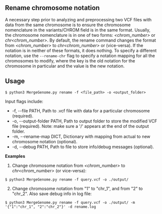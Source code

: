 ## Rename chromosome notation

A necessary step prior to analyzing and preprocessing two VCF files with data from the same chromosome is to ensure the chromosome nomenclature in the variants/CHROM field is in the same format. Usually, the chromosome nomenclature is in one of two forms: *<chrom_number>* or *chr<chrom_number>*. By default, the rename command changes the format from *<chrom_number>* to *chr<chrom_number>* or (vice-versa). If the notation is in neither of these formats, it does nothing. To specify a different notation, use the `--rename-chr` flag to specify a notation mapping for all the chromosomes to modify, where the key is the old notation for the chromosome in particular and the value is the new notation.

## Usage

```
$ python3 MergeGenome.py rename -f <file_path> -o <output_folder>
```

Input flags include:

* -f, --file PATH, Path to .vcf file with data for a particular chromosome (required).
* -o, --output-folder PATH, Path to output folder to store the modified VCF file (required). Note: make sure a '/' appears at the end of the output folder.
* -m, --rename-map DICT, Dictionary with mapping from actual to new chromosome notation (optional).
* -d, --debug PATH, Path to file to store info/debug messages (optional).

**Examples**

1. Change chromosome notation from *<chrom_number>* to *chr<chrom_number>* (or vice-versa):

```
$ python3 MergeGenome.py rename -f query.vcf -o ./output/
```

2. Change chromosome notation from "1" to "chr_1", and from "2" to "chr_2". Also save debug info in log file:

```
$ python3 MergeGenome.py rename -f query.vcf -o ./output/ -m '{"1":"chr_1", "2":"chr_2"}' -d rename.log
```